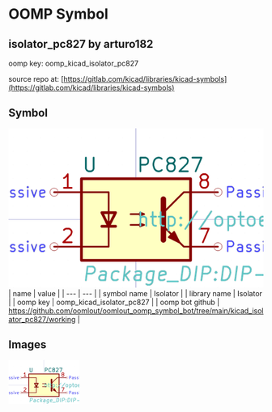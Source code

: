 # OOMP Symbol  
## isolator_pc827  by arturo182  
  
oomp key: oomp_kicad_isolator_pc827  
  
source repo at: [https://gitlab.com/kicad/libraries/kicad-symbols](https://gitlab.com/kicad/libraries/kicad-symbols)  
## Symbol  
  
[![working.png](working_600.png)](working.png)  
| name | value | 
| --- | --- | 
| symbol name | Isolator | 
| library name | Isolator | 
| oomp key | oomp_kicad_isolator_pc827 | 
| oomp bot github | https://github.com/oomlout/oomlout_oomp_symbol_bot/tree/main/kicad_isolator_pc827/working | 
## Images  
  
[![working.png](working_140.png)](working.png)  
